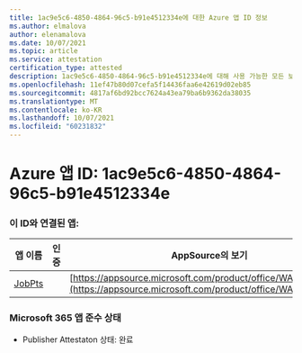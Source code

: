 ```yaml
---
title: 1ac9e5c6-4850-4864-96c5-b91e4512334e에 대한 Azure 앱 ID 정보
ms.author: elmalova
author: elenamalova
ms.date: 10/07/2021
ms.topic: article
ms.service: attestation
certification_type: attested
description: 1ac9e5c6-4850-4864-96c5-b91e4512334e에 대해 사용 가능한 모든 보안 및 규정 준수 정보입니다.
ms.openlocfilehash: 11ef47b80d07cefa5f14436faa6e42619d02eb85
ms.sourcegitcommit: 4817af6bd92bcc7624a43ea79ba6b9362da38035
ms.translationtype: MT
ms.contentlocale: ko-KR
ms.lasthandoff: 10/07/2021
ms.locfileid: "60231832"
---
```

# <a name="azure-app-id-1ac9e5c6-4850-4864-96c5-b91e4512334e"></a>Azure 앱 ID: 1ac9e5c6-4850-4864-96c5-b91e4512334e


### <a name="apps-associated-with-this-id"></a>이 ID와 연결된 앱:
| **앱 이름** | **인증** | **AppSource의 보기** |
|--------------|---------------|-----------------------|
| [JobPts](https://docs.microsoft.com/microsoft-365-app-certification/forward/WA200001849) |  | [https://appsource.microsoft.com/product/office/WA200001849](https://appsource.microsoft.com/product/office/WA200001849) |

### <a name="microsoft-365-app-compliance-status"></a>Microsoft 365 앱 준수 상태
- Publisher Attestaton 상태: 완료
